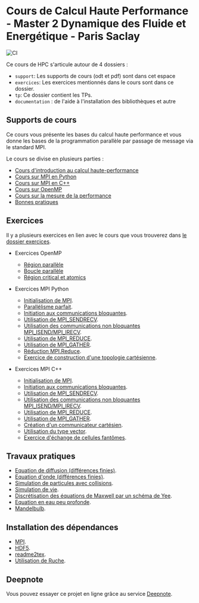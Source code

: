 # Cours de Calcul Haute Performance - Master 2 Dynamique des Fluide et Energétique - Paris Saclay

![CI](https://github.com/Maison-de-la-Simulation/HPC-DFE-Paris-Saclay/actions/workflows/main.yml/badge.svg)

Ce cours de HPC s'articule autour de 4 dossiers :
- `support`: Les supports de cours (odt et pdf) sont dans cet espace
- `exercices`: Les exercices mentionnés dans le cours sont dans ce dossier.
- `tp`: Ce dossier contient les TPs.
- `documentation` : de l'aide à l'installation des bibliothèques et autre

## Supports de cours

Ce cours vous présente les bases du calcul haute performance et vous donne les
bases de la programmation parallèle par passage de message via le standard MPI.

Le cours se divise en plusieurs parties :
- [Cours d'introduction au calcul haute-performance](./support/Introduction_HPC.pdf)
- [Cours sur MPI en Python](./support/MPI_python.pdf)
- [Cours sur MPI en C++](./support/MPI_python.pdf)
- [Cours sur OpenMP](./support/OpenMP.pdf)
- [Cours sur la mesure de la performance](./support/mesure_performance.pdf)
- [Bonnes pratiques](./support/bonnes_pratiques.pdf)

## Exercices

Il y a plusieurs exercices en lien avec le cours que vous trouverez
dans [le dossier exercices](./exercices/).

- Exercices OpenMP
  - [Région parallèle](./exercices/openmp/1_omp_parallel)
  - [Boucle parallèle](./exercices/openmp/2_omp_do)
  - [Région critical et atomics](./exercices/openmp/3_omp_critical)

- Exercices MPI Python
  - [Initialisation de MPI](./exercices/mpi/python/1_initialization).
  - [Parallélisme parfait](./exercices/mpi/python/2_embarrassingly_parallel).
  - [Initiation aux communications bloquantes](./exercices/mpi/python/3_blocking_com).
  - [Utilisation de MPI_SENDRECV](./exercices/mpi/python/4_sendrecv).
  - [Utilisation des communications non bloquantes MPI_ISEND/MPI_IRECV](./exercices/mpi/python/5_nonblockling_com).
  - [Utilisation de MPI_REDUCE](./exercices/mpi/python/6_array_com).
  - [Utilisation de MPI_GATHER](./exercices/mpi/python/7_gather_com).
  - [Réduction MPI.Reduce](./exercices/mpi/python/8_reduce_com).
  - [Exercice de construction d'une topologie cartésienne](./exercices/mpi/python/9_cartesian_topology).

- Exercices MPI C++
  - [Initialisation de MPI](./exercices/mpi/cpp/1_initialization).
  - [Initiation aux communications bloquantes](./exercices/mpi/cpp/2_blocking_com).
  - [Utilisation de MPI_SENDRECV](./exercices/mpi/cpp/3_sendrecv).
  - [Utilisation des communications non bloquantes MPI_ISEND/MPI_IRECV](./exercices/mpi/cpp/4_nonblockling_com).
  - [Utilisation de MPI_REDUCE](./exercices/mpi/cpp/5_reduce_com).
  - [Utilisation de MPI_GATHER](./exercices/mpi/cpp/6_gather_com).
  - [Création d'un communicateur cartésien](./exercices/mpi/cpp/7_cartesian_com).
  - [Utilisation du type vector](./exercices/mpi/cpp/8_type_vector).
  - [Exercice d'échange de cellules fantômes](./exercices/mpi/cpp/9_gather_matrix).

## Travaux pratiques

- [Equation de diffusion (différences finies)](./tp/diffusion/).
- [Equation d'onde (différences finies)](./tp/onde/).
- [Simulation de particules avec collisions](./tp/marble/).
- [Simulation de vie](./tp/life/).
- [Discrétisation des équations de Maxwell par un schéma de Yee](./tp/maxwell/).
- [Equation en eau peu profonde](./tp/shallow/).
- [Mandelbulb](./tp/mandelbulb/).

## Installation des dépendances

- [MPI](./documentation/mpi.md).
- [HDF5](./documentation/hdf5.md).
- [readme2tex](./documentation/readme2tex.md).
- [Utilisation de Ruche](./documentation/ruche.md).

## Deepnote

Vous pouvez essayer ce projet en ligne grâce au service [Deepnote](./documentation/deepnote.md).
